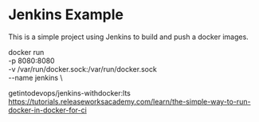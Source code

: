 # Jenkins Example

This is a simple project using Jenkins to build and push a docker images.

docker run \
  -p 8080:8080 \
  -v /var/run/docker.sock:/var/run/docker.sock \
  --name jenkins \

getintodevops/jenkins-withdocker:lts
https://tutorials.releaseworksacademy.com/learn/the-simple-way-to-run-docker-in-docker-for-ci
